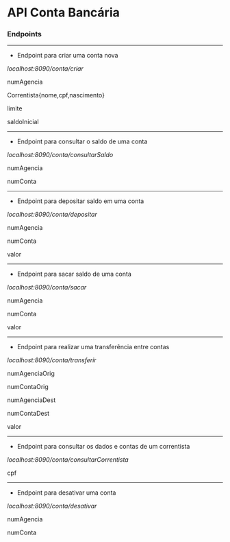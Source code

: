 # API Conta Bancária

### Endpoints
-----
* Endpoint para criar uma conta nova

*localhost:8090/conta/criar*

numAgencia

Correntista{nome,cpf,nascimento}

limite

saldoInicial

-----
* Endpoint para consultar o saldo de uma conta

*localhost:8090/conta/consultarSaldo*

numAgencia

numConta

-----
* Endpoint para depositar saldo em uma conta

*localhost:8090/conta/depositar*

numAgencia

numConta

valor

-----
* Endpoint para sacar saldo de uma conta

*localhost:8090/conta/sacar*

numAgencia

numConta

valor

------
* Endpoint para realizar uma transferência entre contas

*localhost:8090/conta/transferir*

numAgenciaOrig

numContaOrig

numAgenciaDest

numContaDest

valor

------
* Endpoint para consultar os dados e contas de um correntista

*localhost:8090/conta/consultarCorrentista*

cpf

-----
* Endpoint para desativar uma conta

*localhost:8090/conta/desativar*

numAgencia

numConta
